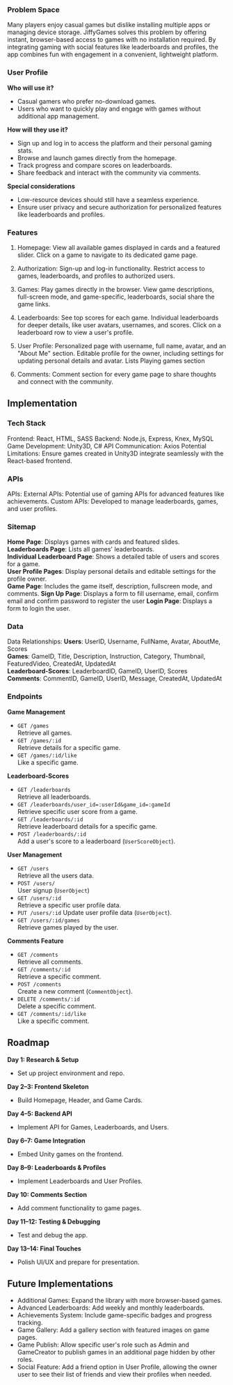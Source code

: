 ### Problem Space

Many players enjoy casual games but dislike installing multiple apps or managing device storage. JiffyGames solves this problem by offering instant, browser-based access to games with no installation required. By integrating gaming with social features like leaderboards and profiles, the app combines fun with engagement in a convenient, lightweight platform.

### User Profile

**Who will use it?**<br>

- Casual gamers who prefer no-download games.<br>
- Users who want to quickly play and engage with games without additional app management.<br>

**How will they use it?**<br>

- Sign up and log in to access the platform and their personal gaming stats.<br>
- Browse and launch games directly from the homepage.<br>
- Track progress and compare scores on leaderboards.<br>
- Share feedback and interact with the community via comments.<br>

**Special considerations**<br>

- Low-resource devices should still have a seamless experience.
- Ensure user privacy and secure authorization for personalized features like leaderboards and profiles.

### Features

1. Homepage:
   View all available games displayed in cards and a featured slider.
   Click on a game to navigate to its dedicated game page.

2. Authorization:
   Sign-up and log-in functionality.
   Restrict access to games, leaderboards, and profiles to authorized users.

3. Games:
   Play games directly in the browser.
   View game descriptions, full-screen mode, and game-specific, leaderboards, social share the game links.

4. Leaderboards:
   See top scores for each game.
   Individual leaderboards for deeper details, like user avatars, usernames, and scores.
   Click on a leaderboard row to view a user's profile.

5. User Profile:
   Personalized page with username, full name, avatar, and an "About Me" section.
   Editable profile for the owner, including settings for updating personal details and avatar.
   Lists Playing games section

6. Comments:
   Comment section for every game page to share thoughts and connect with the community.

## Implementation

### Tech Stack

Frontend: React, HTML, SASS
Backend: Node.js, Express, Knex, MySQL
Game Development: Unity3D, C#
API Communication: Axios
Potential Limitations: Ensure games created in Unity3D integrate seamlessly with the React-based frontend.

### APIs

APIs: External APIs: Potential use of gaming APIs for advanced features like achievements.
Custom APIs: Developed to manage leaderboards, games, and user profiles.

### Sitemap

**Home Page**: Displays games with cards and featured slides.<br>
**Leaderboards Page**: Lists all games' leaderboards.<br>
**Individual Leaderboard Page**: Shows a detailed table of users and scores for a game.<br>
**User Profile Pages**: Display personal details and editable settings for the profile owner.<br>
**Game Page**: Includes the game itself, description, fullscreen mode, and comments.
**Sign Up Page**: Displays a form to fill username, email, confirm email and confirm password to register the user
**Login Page**: Displays a form to login the user.

### Data

Data Relationships:
**Users**: UserID, Username, FullName, Avatar, AboutMe, Scores<br>
**Games**: GameID, Title, Description, Instruction, Category, Thumbnail, FeaturedVideo, CreatedAt, UpdatedAt<br>
**Leaderboard-Scores**: LeaderboardID, GameID, UserID, Scores<br>
**Comments**: CommentID, GameID, UserID, Message, CreatedAt, UpdatedAt<br>

### Endpoints

**Game Management**

- `GET /games`  
  Retrieve all games.
- `GET /games/:id`  
  Retrieve details for a specific game.
- `GET /games/:id/like`  
  Like a specific game.

**Leaderboard-Scores**

- `GET /leaderboards`  
  Retrieve all leaderboards.
- `GET /leaderboards/user_id=:userId&game_id=:gameId`  
  Retrieve specific user score from a game.
- `GET /leaderboards/:id`  
  Retrieve leaderboard details for a specific game.
- `POST /leaderboards/:id`  
  Add a user's score to a leaderboard (`UserScoreObject`).

**User Management**

- `GET /users`  
  Retrieve all the users data.
- `POST /users/`  
  User signup (`UserObject`)
- `GET /users/:id`  
  Retrieve a specific user profile data.
- `PUT /users/:id`
  Update user profile data (`UserObject`).
- `GET /users/:id/games`  
  Retrieve games played by the user.

**Comments Feature**

- `GET /comments`  
  Retrieve all comments.
- `GET /comments/:id`  
  Retrieve a specific comment.
- `POST /comments`  
  Create a new comment (`CommentObject`).
- `DELETE /comments/:id`  
  Delete a specific comment.
- `GET /comments/:id/like`  
  Like a specific comment.

## Roadmap

**Day 1: Research & Setup**

- Set up project environment and repo.

**Day 2–3: Frontend Skeleton**

- Build Homepage, Header, and Game Cards.

**Day 4–5: Backend API**

- Implement API for Games, Leaderboards, and Users.

**Day 6–7: Game Integration**

- Embed Unity games on the frontend.

**Day 8–9: Leaderboards & Profiles**

- Implement Leaderboards and User Profiles.

**Day 10: Comments Section**

- Add comment functionality to game pages.

**Day 11–12: Testing & Debugging**

- Test and debug the app.

**Day 13–14: Final Touches**

- Polish UI/UX and prepare for presentation.

## Future Implementations

- Additional Games: Expand the library with more browser-based games.<br>
- Advanced Leaderboards: Add weekly and monthly leaderboards.<br>
- Achievements System: Include game-specific badges and progress tracking.<br>
- Game Gallery: Add a gallery section with featured images on game pages.<br>
- Game Publish: Allow specific user's role such as Admin and GameCreator to publish games in an additional page hidden by other roles.<br>
- Social Feature: Add a friend option in User Profile, allowing the owner user to see their list of friends and view their profiles when needed.
